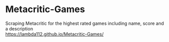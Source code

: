 # Metacritic-Games
Scraping Metacritic for the highest rated games including name, score and a description   
https://lambda112.github.io/Metacritic-Games/
